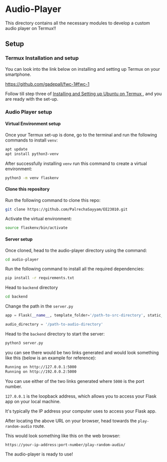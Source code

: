 # Audio-Player

This directory contains all the necessary modules to develop a custom audio player on Termux!!

## Setup

### Termux Installation and setup

You can look into the link below on installing and setting up Termux on your smartphone.

https://github.com/gadepall/fwc-1#fwc-1

Follow till step three of [Installing and Setting up Ubuntu on Termux
](https://github.com/gadepall/fwc-1#installing-and-setting-up-ubuntu-on-termux), and you are ready with the set-up.

### Audio Player setup

#### Virtual Environment setup

Once your Termux set-up is done, go to the terminal and run the following commands to install ```venv```:
```bash
apt update
apt install python3-venv
```
After successfully installing  ```venv``` run this command to create a virtual environment:
```bash
python3 -m venv flaskenv
```

#### Clone this repository

Run the following command to clone this repo:

```bash
git clone https://github.com/PalrechaSayyam/EE23010.git
```
Activate the virtual environment:
```bash
source flaskenv/bin/activate
```
#### Server setup

Once cloned, head to the audio-player directory using the command:
```bash
cd audio-player
```
Run the following command to install all the required dependencies:
```bash
pip install -r requirements.txt
```
Head to ```backend``` directory
```bash
cd backend
```
Change the path in the ```server.py```
```python
app = Flask(__name__, template_folder='/path-to-src-directory', static_folder='/path-to-src-directory')
```
```python
audio_directory = '/path-to-audio-directory'
```
Head to the ```backend``` directory to start the server:
```bash
python3 server.py
```
you can see there would be two links generated and would look something like this (below is an example for reference):
```bash
Running on http://127.0.0.1:5000
Running on http://192.0.0.2:5000
```
You can use either of the two links generated where ```5000``` is the port number.

```127.0.0.1``` is the loopback address, which allows you to access your Flask app on your local machine.

It's typically the IP address your computer uses to access your Flask app.

After locating the above URL on your browser, head towards the ```play-random-audio``` route.

This would look something like this on the web browser:
```
https://your-ip-address:port-number/play-random-audio/
```
The audio-player is ready to use!
